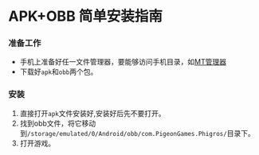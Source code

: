 # APK+OBB 简单安装指南
### 准备工作
- 手机上准备好任一文件管理器，要能够访问手机目录，如[MT管理器](https://www.coolapk.com/apk/bin.mt.plus)
- 下载好`apk`和`obb`两个包。

### 安装
1. 直接打开`apk`文件安装好,安装好后先不要打开。
2. 找到obb文件，将它移动到`/storage/emulated/0/Android/obb/com.PigeonGames.Phigros/`目录下。
3. 打开游戏。
